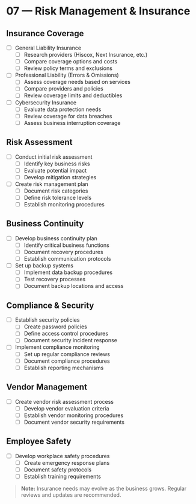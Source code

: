 # 07 — Risk Management & Insurance

## Insurance Coverage
- [ ] General Liability Insurance
  - [ ] Research providers (Hiscox, Next Insurance, etc.)
  - [ ] Compare coverage options and costs
  - [ ] Review policy terms and exclusions

- [ ] Professional Liability (Errors & Omissions)
  - [ ] Assess coverage needs based on services
  - [ ] Compare providers and policies
  - [ ] Review coverage limits and deductibles

- [ ] Cybersecurity Insurance
  - [ ] Evaluate data protection needs
  - [ ] Review coverage for data breaches
  - [ ] Assess business interruption coverage

## Risk Assessment
- [ ] Conduct initial risk assessment
  - [ ] Identify key business risks
  - [ ] Evaluate potential impact
  - [ ] Develop mitigation strategies

- [ ] Create risk management plan
  - [ ] Document risk categories
  - [ ] Define risk tolerance levels
  - [ ] Establish monitoring procedures

## Business Continuity
- [ ] Develop business continuity plan
  - [ ] Identify critical business functions
  - [ ] Document recovery procedures
  - [ ] Establish communication protocols

- [ ] Set up backup systems
  - [ ] Implement data backup procedures
  - [ ] Test recovery processes
  - [ ] Document backup locations and access

## Compliance & Security
- [ ] Establish security policies
  - [ ] Create password policies
  - [ ] Define access control procedures
  - [ ] Document security incident response

- [ ] Implement compliance monitoring
  - [ ] Set up regular compliance reviews
  - [ ] Document compliance procedures
  - [ ] Establish reporting mechanisms

## Vendor Management
- [ ] Create vendor risk assessment process
  - [ ] Develop vendor evaluation criteria
  - [ ] Establish vendor monitoring procedures
  - [ ] Document vendor security requirements

## Employee Safety
- [ ] Develop workplace safety procedures
  - [ ] Create emergency response plans
  - [ ] Document safety protocols
  - [ ] Establish training requirements

> **Note:** Insurance needs may evolve as the business grows. Regular reviews and updates are recommended. 